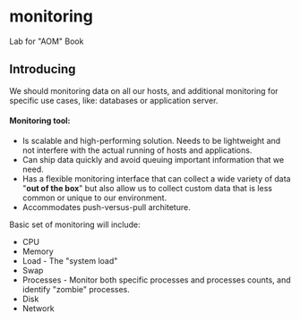 # monitoring
Lab for "AOM" Book  
  
## Introducing
We should monitoring data on all our hosts, and additional monitoring for specific use cases, like: databases or application server.  

#### Monitoring tool:  
* Is scalable and high-performing solution. Needs to be lightweight and not interfere with the actual running of hosts and applications.
* Can ship data quickly and avoid queuing important information that we need.
* Has a flexible monitoring interface that can collect a wide variety of data "**out of the box**" but also allow us to collect custom data that is less common or unique to our environment.
* Accommodates push-versus-pull architeture.

Basic set of monitoring will include:
* CPU
* Memory
* Load - The "system load"
* Swap
* Processes - Monitor both specific processes and processes counts, and identify "zombie" processes.
* Disk
* Network
